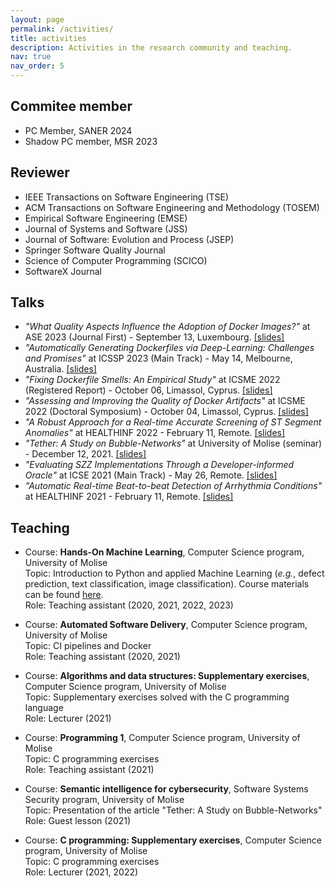 ```yaml
---
layout: page
permalink: /activities/
title: activities
description: Activities in the research community and teaching.
nav: true
nav_order: 5
---
```


## Commitee member

* PC Member, SANER 2024
* Shadow PC member, MSR 2023

## Reviewer

* IEEE Transactions on Software Engineering (TSE)
* ACM Transactions on Software Engineering and Methodology (TOSEM)
* Empirical Software Engineering (EMSE)
* Journal of Systems and Software (JSS)
* Journal of Software: Evolution and Process (JSEP)
* Springer Software Quality Journal
* Science of Computer Programming (SCICO)
* SoftwareX Journal

## Talks

* _"What Quality Aspects Influence the Adoption of Docker Images?"_ at ASE 2023 (Journal First) - September 13, Luxembourg.
[\[slides\]](https://www.slideshare.net/GiovanniRosa14/what-quality-aspects-influence-the-adoption-of-docker-images)
* _"Automatically Generating Dockerfiles via Deep-Learning: Challenges and Promises"_ at ICSSP 2023 (Main Track) - May 14, Melbourne, Australia.
[\[slides\]](https://www.slideshare.net/GiovanniRosa14/automatically-generating-dockerfiles-via-deep-learning-challenges-and-promises)
* _"Fixing Dockerfile Smells: An Empirical Study"_ at ICSME 2022 (Registered Report) - October 06, Limassol, Cyprus.
[\[slides\]](https://www.slideshare.net/GiovanniRosa14/fixing-dockerfile-smells-an-empirical-study)
* _"Assessing and Improving the Quality of Docker Artifacts"_ at ICSME 2022 (Doctoral Symposium) - October 04, Limassol, Cyprus.
[\[slides\]](https://www.slideshare.net/GiovanniRosa14/assessing-and-improving-the-quality-of-docker-artifacts-icsme-2022)
* _"A Robust Approach for a Real-time Accurate Screening of ST Segment Anomalies"_ at HEALTHINF 2022 - February 11, Remote.
[\[slides\]](https://www.slideshare.net/GiovanniRosa14/a-robust-approach-for-a-realtime-accurate-screening-of-st-segment-anomalies-healthinf2022-251156599)
* _"Tether: A Study on Bubble-Networks"_ at University of Molise (seminar) - December 12, 2021.
[\[slides\]](https://www.slideshare.net/GiovanniRosa14/tether-a-study-on-bubblenetworks)
* _"Evaluating SZZ Implementations Through a Developer-informed Oracle"_ at ICSE 2021 (Main Track) - May 26, Remote.
[\[slides\]](https://www.slideshare.net/GiovanniRosa14/evaluating-szz-implementations-through-a-developerinformed-oracle-icse-2021)
* _"Automatic Real-time Beat-to-beat Detection of Arrhythmia Conditions"_ at HEALTHINF 2021 - February 11, Remote.
[\[slides\]](https://www.slideshare.net/GiovanniRosa14/automatic-realtime-beattobeat-detection-of-arrhythmia-conditions-healthinf2021-243131628)

## Teaching

* Course: **Hands-On Machine Learning**, Computer Science program, University of Molise \
  Topic: Introduction to Python and applied Machine Learning (_e.g._, defect prediction, text classification, image classification). Course materials can be found <a href="https://github.com/grosa1/hands-on-ml-tutorials" target="_blank">here</a>. \
  Role: Teaching assistant (2020, 2021, 2022, 2023)

* Course: **Automated Software Delivery**, Computer Science program, University of Molise \
  Topic: CI pipelines and Docker \
  Role: Teaching assistant (2020, 2021)

* Course: **Algorithms and data structures: Supplementary exercises**, Computer Science program, University of Molise \
  Topic: Supplementary exercises solved with the C programming language \
  Role: Lecturer (2021)

* Course: **Programming 1**, Computer Science program, University of Molise \
  Topic: C programming exercises \
  Role: Teaching assistant (2021)

* Course: **Semantic intelligence for cybersecurity**, Software Systems Security program, University of Molise \
  Topic: Presentation of the article "Tether: A Study on Bubble-Networks" \
  Role: Guest lesson (2021)

* Course: **C programming: Supplementary exercises**, Computer Science program, University of Molise \
  Topic: C programming exercises \
  Role: Lecturer (2021, 2022)
